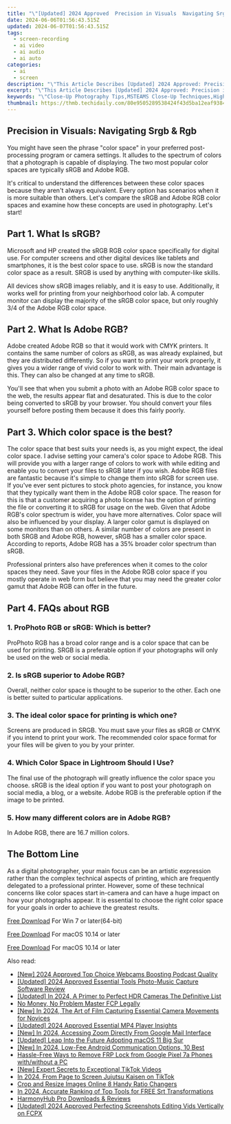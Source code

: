 ```yaml
---
title: "\"[Updated] 2024 Approved  Precision in Visuals  Navigating Srgb & Rgb\""
date: 2024-06-06T01:56:43.515Z
updated: 2024-06-07T01:56:43.515Z
tags: 
  - screen-recording
  - ai video
  - ai audio
  - ai auto
categories: 
  - ai
  - screen
description: "\"This Article Describes [Updated] 2024 Approved: Precision in Visuals: Navigating Srgb & Rgb\""
excerpt: "\"This Article Describes [Updated] 2024 Approved: Precision in Visuals: Navigating Srgb & Rgb\""
keywords: "\"Close-Up Photography Tips,MSTEAMS Close-Up Techniques,High-Resolution MSTEAMS Images,Mastering Close Shots in MSTEAMS,Professional MSTEAMS Close Ups,Fine Art Photography in MSTEAMS,Enhancing MSTEAMS Detail Visibility\""
thumbnail: https://thmb.techidaily.com/80e9505289538424f43d5ba12eaf938497fe9485f8cac83a0e7062f472435b7f.jpg
---
```


## Precision in Visuals: Navigating Srgb & Rgb

You might have seen the phrase "color space" in your preferred post-processing program or camera settings. It alludes to the spectrum of colors that a photograph is capable of displaying. The two most popular color spaces are typically sRGB and Adobe RGB.

It's critical to understand the differences between these color spaces because they aren't always equivalent. Every option has scenarios when it is more suitable than others. Let's compare the sRGB and Adobe RGB color spaces and examine how these concepts are used in photography. Let's start!

## Part 1\. What Is sRGB?

Microsoft and HP created the sRGB RGB color space specifically for digital use. For computer screens and other digital devices like tablets and smartphones, it is the best color space to use. sRGB is now the standard color space as a result. SRGB is used by anything with computer-like skills.

All devices show sRGB images reliably, and it is easy to use. Additionally, it works well for printing from your neighborhood color lab. A computer monitor can display the majority of the sRGB color space, but only roughly 3/4 of the Adobe RGB color space.

## Part 2\. What Is Adobe RGB?

Adobe created Adobe RGB so that it would work with CMYK printers. It contains the same number of colors as sRGB, as was already explained, but they are distributed differently. So if you want to print your work properly, it gives you a wider range of vivid color to work with. Their main advantage is this. They can also be changed at any time to sRGB.

You'll see that when you submit a photo with an Adobe RGB color space to the web, the results appear flat and desaturated. This is due to the color being converted to sRGB by your browser. You should convert your files yourself before posting them because it does this fairly poorly.

## Part 3\. Which color space is the best?

The color space that best suits your needs is, as you might expect, the ideal color space. I advise setting your camera's color space to Adobe RGB. This will provide you with a larger range of colors to work with while editing and enable you to convert your files to sRGB later if you wish. Adobe RGB files are fantastic because it's simple to change them into sRGB for screen use. If you've ever sent pictures to stock photo agencies, for instance, you know that they typically want them in the Adobe RGB color space. The reason for this is that a customer acquiring a photo license has the option of printing the file or converting it to sRGB for usage on the web. Given that Adobe RGB's color spectrum is wider, you have more alternatives. Color space will also be influenced by your display. A larger color gamut is displayed on some monitors than on others. A similar number of colors are present in both SRGB and Adobe RGB, however, sRGB has a smaller color space. According to reports, Adobe RGB has a 35% broader color spectrum than sRGB.

Professional printers also have preferences when it comes to the color spaces they need. Save your files in the Adobe RGB color space if you mostly operate in web form but believe that you may need the greater color gamut that Adobe RGB can offer in the future.

## Part 4\. FAQs about RGB

### 1\. ProPhoto RGB or sRGB: Which is better?

ProPhoto RGB has a broad color range and is a color space that can be used for printing. SRGB is a preferable option if your photographs will only be used on the web or social media.

### 2\. Is sRGB superior to Adobe RGB?

Overall, neither color space is thought to be superior to the other. Each one is better suited to particular applications.

### 3\. The ideal color space for printing is which one?

Screens are produced in SRGB. You must save your files as sRGB or CMYK if you intend to print your work. The recommended color space format for your files will be given to you by your printer.

### 4\. Which Color Space in Lightroom Should I Use?

The final use of the photograph will greatly influence the color space you choose. sRGB is the ideal option if you want to post your photograph on social media, a blog, or a website. Adobe RGB is the preferable option if the image to be printed.

### 5\. How many different colors are in Adobe RGB?

In Adobe RGB, there are 16.7 million colors.

## The Bottom Line

As a digital photographer, your main focus can be an artistic expression rather than the complex technical aspects of printing, which are frequently delegated to a professional printer. However, some of these technical concerns like color spaces start in-camera and can have a huge impact on how your photographs appear. It is essential to choose the right color space for your goals in order to achieve the greatest results.

[Free Download](https://tools.techidaily.com/wondershare/filmora/download/) For Win 7 or later(64-bit)

[Free Download](https://tools.techidaily.com/wondershare/filmora/download/) For macOS 10.14 or later

[Free Download](https://tools.techidaily.com/wondershare/filmora/download/) For macOS 10.14 or later

<ins class="adsbygoogle"
     style="display:block"
     data-ad-format="autorelaxed"
     data-ad-client="ca-pub-7571918770474297"
     data-ad-slot="1223367746"></ins>

<ins class="adsbygoogle"
     style="display:block"
     data-ad-format="autorelaxed"
     data-ad-client="ca-pub-7571918770474297"
     data-ad-slot="1223367746"></ins>



<ins class="adsbygoogle"
     style="display:block"
     data-ad-client="ca-pub-7571918770474297"
     data-ad-slot="8358498916"
     data-ad-format="auto"
     data-full-width-responsive="true"></ins>


<span class="atpl-alsoreadstyle">Also read:</span>
<div><ul>
<li><a href="https://vp-tips.techidaily.com/new-2024-approved-top-choice-webcams-boosting-podcast-quality/"><u>[New] 2024 Approved  Top Choice Webcams Boosting Podcast Quality</u></a></li>
<li><a href="https://vp-tips.techidaily.com/updated-2024-approved-essential-tools-photo-music-capture-software-review/"><u>[Updated] 2024 Approved  Essential Tools  Photo-Music Capture Software Review</u></a></li>
<li><a href="https://vp-tips.techidaily.com/updated-in-2024-a-primer-to-perfect-hdr-cameras-the-definitive-list/"><u>[Updated] In 2024, A Primer to Perfect HDR Cameras  The Definitive List</u></a></li>
<li><a href="https://vp-tips.techidaily.com/no-money-no-problem-master-fcp-legally/"><u>No Money, No Problem  Master FCP Legally</u></a></li>
<li><a href="https://vp-tips.techidaily.com/new-in-2024-the-art-of-film-capturing-essential-camera-movements-for-novices/"><u>[New] In 2024, The Art of Film Capturing  Essential Camera Movements for Novices</u></a></li>
<li><a href="https://vp-tips.techidaily.com/updated-2024-approved-essential-mp4-player-insights/"><u>[Updated] 2024 Approved  Essential MP4 Player Insights</u></a></li>
<li><a href="https://vp-tips.techidaily.com/new-in-2024-accessing-zoom-directly-from-google-mail-interface/"><u>[New] In 2024, Accessing Zoom Directly From Google Mail Interface</u></a></li>
<li><a href="https://extra-skills.techidaily.com/updated-leap-into-the-future-adopting-macos-11-big-sur/"><u>[Updated] Leap Into the Future  Adopting macOS 11 Big Sur</u></a></li>
<li><a href="https://screen-mirroring-recording.techidaily.com/new-in-2024-low-fee-android-communication-options-10-best/"><u>[New] In 2024, Low-Fee Android Communication Options, 10 Best</u></a></li>
<li><a href="https://bypass-frp.techidaily.com/hassle-free-ways-to-remove-frp-lock-from-google-pixel-7a-phones-withwithout-a-pc-by-drfone-android/"><u>Hassle-Free Ways to Remove FRP Lock from Google Pixel 7a Phones with/without a PC</u></a></li>
<li><a href="https://some-knowledge.techidaily.com/new-expert-secrets-to-exceptional-tiktok-videos/"><u>[New] Expert Secrets to Exceptional TikTok Videos</u></a></li>
<li><a href="https://tiktok-video-recordings.techidaily.com/in-2024-from-page-to-screen-jujutsu-kaisen-on-tiktok/"><u>In 2024, From Page to Screen  Jujutsu Kaisen on TikTok</u></a></li>
<li><a href="https://video-ai-editor.techidaily.com/crop-and-resize-images-online-8-handy-ratio-changers/"><u>Crop and Resize Images Online 8 Handy Ratio Changers</u></a></li>
<li><a href="https://extra-information.techidaily.com/in-2024-accurate-ranking-of-top-tools-for-free-srt-transformations/"><u>In 2024, Accurate Ranking of Top Tools for FREE Srt Transformations</u></a></li>
<li><a href="https://screen-sharing-recording.techidaily.com/harmonyhub-pro-downloads-and-reviews/"><u>HarmonyHub Pro Downloads & Reviews</u></a></li>
<li><a href="https://instagram-videos.techidaily.com/updated-2024-approved-perfecting-screenshots-editing-vids-vertically-on-fcpx/"><u>[Updated] 2024 Approved  Perfecting Screenshots  Editing Vids Vertically on FCPX</u></a></li>
</ul></div>
